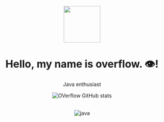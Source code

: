 
<div align="center">
<img src="https://i.imgur.com/gqRTJtl.png" width="100" height="100"><h1>Hello, my name is overflow. 👁️‍!</h1>

Java enthusiast

![OVerflow GitHub stats](https://github-readme-stats.vercel.app/api?username=devoverflxw&show_icons=true&theme=dark)

<div style="display: inline_block"><br/>
  <img align="center" alt="java" src="https://img.shields.io/badge/Java-ED8B00?style=for-the-badge&logo=java&logoColor=white" />
</div>  
